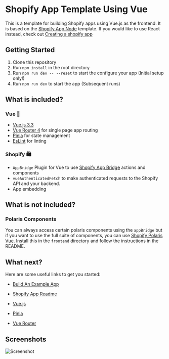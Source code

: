 # Shopify App Template Using Vue

This is a template for building Shopify apps using Vue.js as the frontend. It is based on the [Shopify App Node](https://github.com/Shopify/shopify-app-template-node) template. If you would like to use React instead, check out [Creating a shopify app](https://shopify.dev/docs/apps/getting-started/create)

## Getting Started

1. Clone this repository
2. Run `npm install` in the root directory
3. Run `npm run dev -- --reset` to start the configure your app (Initial setup only!)
4. Run `npm run dev` to start the app (Subsequent runs)

## What is included?

### Vue 💚

- [Vue.js 3.3](https://vuejs.org/)
- [Vue Router 4](https://router.vuejs.org/) for single page app routing
- [Pinia](https://pinia.esm.dev/) for state management
- [EsLint](https://eslint.org/) for linting

### Shopify 🛍

- `AppBridge` Plugin for Vue to use [Shopify App Bridge](https://shopify.dev/tools/app-bridge) actions and components
- `vueAuthenticatedFetch` to make authenticated requests to the Shopify API and your backend.
- App embedding

## What is not included?

### Polaris Components

You can always access certain polaris components using the `appBridge` but if you want to use the full suite of components, you can use [Shopify Polaris Vue](https://github.com/ownego/polaris-vue). Install this in the `frontend` directory and follow the instructions in the README.

## What next?

Here are some useful links to get you started:

- [Build An Example App](https://shopify.dev/docs/apps/getting-started/build-app-example)
- [Shopify App Readme](https://github.com/Shopify/shopify-app-template-node#shopify-app-template---node)

- [Vue.js](https://vuejs.org/guide/quick-start.html)
- [Pinia](https://pinia.vuejs.org/introduction.html)
- [Vue Router](https://router.vuejs.org/guide/#html)


## Screenshots
![Screenshot](https://drive.google.com/uc?id=1775c1Bnkow-5w4gEjtGREMoi_xN31t10)

